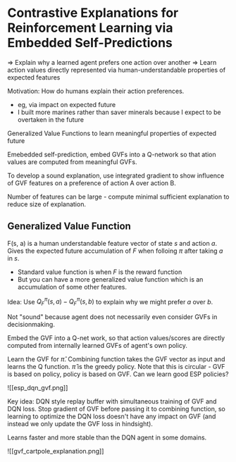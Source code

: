 # Contrastive Explanations for Reinforcement Learning via Embedded Self-Predictions

 => Explain why a learned agent prefers one action over another
 => Learn action values directly represented via human-understandable properties of expected features
 
 Motivation: How do humans explain their action preferences.
  - eg, via impact on expected future
  - I built more marines rather than saver minerals because I expect to be overtaken in the future


Generalized Value Functions to learn meaningful properties of expected future

Emebedded self-prediction, embed GVFs into a Q-network so that ation values are computed from meaningful GVFs.

To develop a sound explanation, use integrated gradient to show influence of GVF features on a preference of action A over action B.

Number of features can be large - compute minimal sufficient explanation to reduce size of explanation.

## Generalized Value Function

F(s, a) is a human understandable feature vector of state $s$ and action $a$. Gives the expected future accumulation of $F$ when folloing $\pi$ after taking $a$ in $s$.
 - Standard value function is when $F$ is the reward function
 - But you can have a more generalized value function which is an accumulation of some other features.

Idea: Use $Q^{\pi}_F(s, a) - Q^{\pi}_F(s, b)$ to explain why we might prefer $a$ over $b$.

Not "sound" because agent does not necessarily even consider GVFs in decisionmaking.

Embed the GVF into a Q-net work, so that action values/scores are directly computed from internally learned GVFs of agent's own policy.

Learn the GVF for $\hat \pi$. Combining function takes the GVF vector as input and learns the Q function. $\hat \pi$ is the greedy policy. Note that this is circular - GVF is based on policy, policy is based on GVF. Can we learn good ESP policies?

![[esp_dqn_gvf.png]]

Key idea: DQN style replay buffer with simultaneous training of GVF and DQN loss. Stop gradient of GVF before passing it to combining function, so learning to optimize the DQN loss doesn't have any impact on GVF (and instead we only update the GVF loss in hindsight).

Learns faster and more stable than the DQN agent in some domains.

![[gvf_cartpole_explanation.png]]